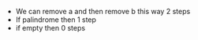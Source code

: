 - We can remove a and then remove b this way 2 steps
- If palindrome then 1 step
- if empty then 0 steps